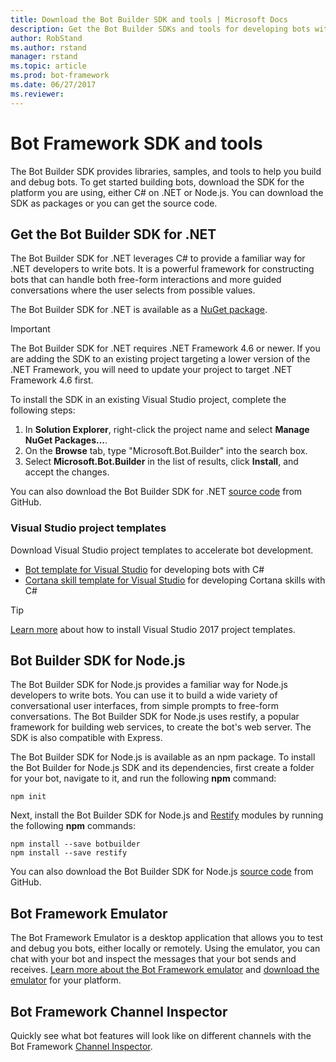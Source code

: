 ```yaml
---
title: Download the Bot Builder SDK and tools | Microsoft Docs
description: Get the Bot Builder SDKs and tools for developing bots with the Bot Framework.
author: RobStand
ms.author: rstand
manager: rstand
ms.topic: article
ms.prod: bot-framework
ms.date: 06/27/2017
ms.reviewer:
---
```

# Bot Framework SDK and tools

The Bot Builder SDK provides libraries, samples, and tools to help you build and debug bots. To get started building bots, download the SDK for the platform you are using, either C# on .NET or Node.js. You can download the SDK as packages or you can get the source code.

## Get the Bot Builder SDK for .NET
The Bot Builder SDK for .NET leverages C# to provide a familiar way for .NET developers to write bots. It is a powerful framework for constructing bots that can handle both free-form interactions and more guided conversations where the user selects from possible values.

The Bot Builder SDK for .NET is available as a [NuGet package](https://www.nuget.org/packages/Microsoft.Bot.Builder/).

> [!IMPORTANT]
> The Bot Builder SDK for .NET requires .NET Framework 4.6 or newer. If you are adding the SDK to an existing project
> targeting a lower version of the .NET Framework, you will need to update your project to target .NET Framework 4.6 first.

To install the SDK in an existing Visual Studio project, complete the following steps:

1. In **Solution Explorer**, right-click the project name and select **Manage NuGet Packages...**.
2. On the **Browse** tab, type "Microsoft.Bot.Builder" into the search box.
3. Select **Microsoft.Bot.Builder** in the list of results, click **Install**, and accept the changes.

You can also download the Bot Builder SDK for .NET [source code](https://github.com/Microsoft/BotBuilder/tree/master/CSharp) from GitHub.

### Visual Studio project templates
Download Visual Studio project templates to accelerate bot development.

* [Bot template for Visual Studio][bot-template] for developing bots with C#
* [Cortana skill template for Visual Studio][cortana-template] for developing Cortana skills with C#

> [!TIP]
> <a href="https://docs.microsoft.com/en-us/visualstudio/ide/how-to-locate-and-organize-project-and-item-templates" target="_blank">Learn more</a> about how to install Visual Studio 2017 project templates.

## Bot Builder SDK for Node.js
The Bot Builder SDK for Node.js provides a familiar way for Node.js developers to write bots. You can use it to build a wide variety of conversational user interfaces, from simple prompts to free-form conversations. The Bot Builder SDK for Node.js uses restify, a popular framework for building web services, to create the bot's web server. The SDK is also compatible with Express.

The Bot Builder SDK for Node.js is available as an npm package. 
To install the Bot Builder for Node.js SDK and its dependencies, first create a folder for your bot, navigate to it, and run the following **npm** command:

```nodejs
npm init
```

Next, install the Bot Builder SDK for Node.js and <a href="http://restify.com/" target="_blank">Restify</a> modules by running the following **npm** commands:

```nodejs
npm install --save botbuilder
npm install --save restify
```

You can also download the Bot Builder SDK for Node.js [source code](https://github.com/Microsoft/BotBuilder/tree/master/Node) from GitHub.

## Bot Framework Emulator
The Bot Framework Emulator is a desktop application that allows you to test and debug you bots, either locally or remotely. Using the emulator, you can chat with your bot and inspect the messages that your bot sends and receives. [Learn more about the Bot Framework emulator](~/debug-bots-emulator.md) and [download the emulator](http://emulator.botframework.com) for your platform.

## Bot Framework Channel Inspector
Quickly see what bot features will look like on different channels with the Bot Framework [Channel Inspector](portal-channel-inspector.md).

[bot-template]: http://aka.ms/bf-bc-vstemplate
[cortana-template]: https://aka.ms/bf-cortanaskill-template
